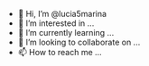 - 👋 Hi, I’m @lucia5marina
- 👀 I’m interested in ...
- 🌱 I’m currently learning ...
- 💞️ I’m looking to collaborate on ...
- 📫 How to reach me ...

<!---
lucia5marina/lucia5marina is a ✨ special ✨ repository because its `README.md` (this file) appears on your GitHub profile.
You can click the Preview link to take a look at your changes.
--->
